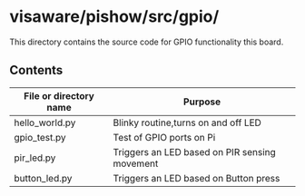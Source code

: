 # visaware/pishow/src/gpio/

This directory contains the source code for GPIO functionality this board.

## Contents
File or directory name | Purpose
---------------------- | -------
hello_world.py		|Blinky routine,turns on and off LED
gpio_test.py		|Test of GPIO ports on Pi
pir_led.py		|Triggers an LED based on PIR sensing movement
button_led.py		|Triggers an LED based on Button press
